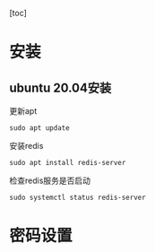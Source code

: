 [toc]

# 安装

## ubuntu 20.04安装

更新apt

```shell
sudo apt update
```

安装redis

```shell
sudo apt install redis-server
```

检查redis服务是否启动

```shell
sudo systemctl status redis-server
```

# 密码设置


